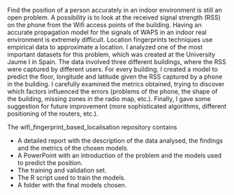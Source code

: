 Find the position of a person accurately in an indoor environment is still an open problem. A possibility is to look at the received signal strength (RSS) on the phone from the Wifi access points of the building. Having an accurate propagation model for the signals of WAPS in an indoor real environment is extremely difficult. Location fingerprints techniques use empirical data to approximate a location. I analyzed one of the most important datasets for this problem, which was created at the University Jaume I in Spain. The data involved three different buildings, where the RSS were captured by different users. For every building, I created a model to predict the floor, longitude and latitude given the RSS captured by a phone in the building. I carefully examined the metrics obtained, trying to discover which factors influenced the errors (problems of the phone, the shape of the building, missing zones in the radio map, etc.). Finally, I gave some suggestion for future improvement (more sophisticated algorithms, different positioning of the routers, etc.). 

The wifi_fingerprint_based_localisation repository contains 

- A detailed report with the description of the data analysed, the findings and the metrics of the chosen models.
- A PowerPoint with an introduction of the problem and the models used to predict the position.
- The training and validation set.
- The R script used to train the models.
- A folder with the final models chosen.

